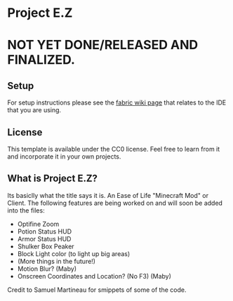 # Project E.Z

# **NOT YET DONE/RELEASED AND FINALIZED.**

## Setup

For setup instructions please see the [fabric wiki page](https://fabricmc.net/wiki/tutorial:setup) that relates to the IDE that you are using.

## License

This template is available under the CC0 license. Feel free to learn from it and incorporate it in your own projects.

## **What is Project E.Z?**

Its basiclly what the title says it is. An Ease of Life "Minecraft Mod" or Client. The following features are being worked on and will soon be added into the files:
- Optifine Zoom
- Potion Status HUD
- Armor Status HUD
- Shulker Box Peaker
- Block Light color (to light up big areas)
- (More things in the future!)
- Motion Blur? (Maby)
- Onscreen Coordinates and Location? (No F3) (Maby)


Credit to Samuel Martineau for smippets of some of the code.
